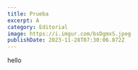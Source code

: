 ```yaml
---
title: Prueba
excerpt: A
category: Editorial
image: https://i.imgur.com/bsDgmxS.jpeg
publishDate: 2023-11-28T07:30:06.872Z
---
```

hello